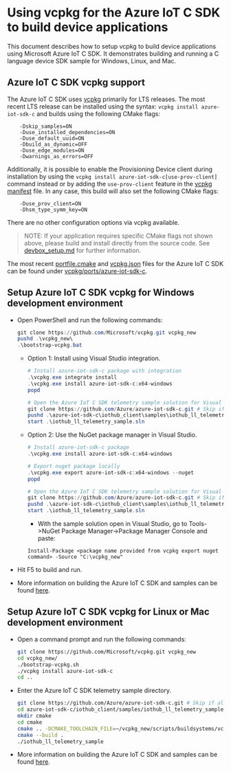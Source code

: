 # Using vcpkg for the Azure IoT C SDK to build device applications

This document describes how to setup vcpkg to build device applications using Microsoft Azure IoT C SDK. It demonstrates building and running a C language device SDK sample for Windows, Linux, and Mac.

## Azure IoT C SDK vcpkg support

The Azure IoT C SDK uses [vcpkg](https://github.com/microsoft/vcpkg) primarily for LTS releases. The most recent LTS release can be installed using the syntax: `vcpkg install azure-iot-sdk-c` and builds using the following CMake flags:

```
    -Dskip_samples=ON
    -Duse_installed_dependencies=ON
    -Duse_default_uuid=ON
    -Dbuild_as_dynamic=OFF
    -Duse_edge_modules=ON
    -Dwarnings_as_errors=OFF
```

Additionally, it is possible to enable the Provisioning Device client during installation by using the `vcpkg install azure-iot-sdk-c[use-prov-client]` command instead or by adding the `use-prov-client` feature in the [vcpkg manifest](https://learn.microsoft.com/en-us/vcpkg/concepts/manifest-mode) file. In any case, this build will also set the following CMake flags:

```
    -Duse_prov_client=ON
    -Dhsm_type_symm_key=ON
```

There are no other configuration options via vcpkg available.

> NOTE: If your application requires specific CMake flags not shown above, please build and install directly from the source code.  See [devbox_setup.md](https://github.com/Azure/azure-iot-sdk-c/blob/main/doc/devbox_setup.md) for further information.

The most recent [portfile.cmake](https://github.com/microsoft/vcpkg/blob/master/ports/azure-iot-sdk-c/portfile.cmake) and [vcpkg.json](https://github.com/microsoft/vcpkg/blob/master/ports/azure-iot-sdk-c/vcpkg.json) files for the Azure IoT C SDK can be found under [vcpkg/ports/azure-iot-sdk-c](https://github.com/microsoft/vcpkg/tree/master/ports/azure-iot-sdk-c).


## Setup Azure IoT C SDK vcpkg for Windows development environment

- Open PowerShell and run the following commands:

    ```powershell
    git clone https://github.com/Microsoft/vcpkg.git vcpkg_new
    pushd .\vcpkg_new\
    .\bootstrap-vcpkg.bat
    ```

    - Option 1: Install using Visual Studio integration.

        ```powershell
        # Install azure-iot-sdk-c package with integration
        .\vcpkg.exe integrate install
        .\vcpkg.exe install azure-iot-sdk-c:x64-windows
        popd

        # Open the Azure IoT C SDK telemetry sample solution for Visual Studio.
        git clone https://github.com/Azure/azure-iot-sdk-c.git # Skip if already have a cloned repo
        pushd .\azure-iot-sdk-c\iothub_client\samples\iothub_ll_telemetry_sample\windows\
        start .\iothub_ll_telemetry_sample.sln
        ```

    - Option 2: Use the NuGet package manager in Visual Studio.

        ```powershell
        # Install azure-iot-sdk-c package
        .\vcpkg.exe install azure-iot-sdk-c:x64-windows

        # Export nuget package locally
        .\vcpkg.exe export azure-iot-sdk-c:x64-windows --nuget
        popd

        # Open the Azure IoT C SDK telemetry sample solution for Visual Studio.
        git clone https://github.com/Azure/azure-iot-sdk-c.git # Skip if already have a cloned repo
        pushd .\azure-iot-sdk-c\iothub_client\samples\iothub_ll_telemetry_sample\windows\
        start .\iothub_ll_telemetry_sample.sln
        ```

        - With the sample solution open in Visual Studio, go to Tools->NuGet Package Manager->Package Manager Console and paste:

        ```
        Install-Package <package name provided from vcpkg export nuget command> -Source "C:\vcpkg_new"
        ```

- Hit F5 to build and run.

- More information on building the Azure IoT C SDK and samples can be found [here](https://github.com/Azure/azure-iot-sdk-c/blob/main/doc/devbox_setup.md).

## Setup Azure IoT C SDK vcpkg for Linux or Mac development environment

- Open a command prompt and run the following commands:

    ```bash
    git clone https://github.com/Microsoft/vcpkg.git vcpkg_new
    cd vcpkg_new/
    ./bootstrap-vcpkg.sh
    ./vcpkg install azure-iot-sdk-c
    cd ..
    ```
- Enter the Azure IoT C SDK telemetry sample directory.

    ```bash
    git clone https://github.com/Azure/azure-iot-sdk-c.git # Skip if already have a cloned repo
    cd azure-iot-sdk-c/iothub_client/samples/iothub_ll_telemetry_sample/linux/
    mkdir cmake
    cd cmake
    cmake .. -DCMAKE_TOOLCHAIN_FILE=~/vcpkg_new/scripts/buildsystems/vcpkg.cmake
    cmake --build .
    ./iothub_ll_telemetry_sample
    ```

- More information on building the Azure IoT C SDK and samples can be found [here](https://github.com/Azure/azure-iot-sdk-c/blob/main/doc/devbox_setup.md).
